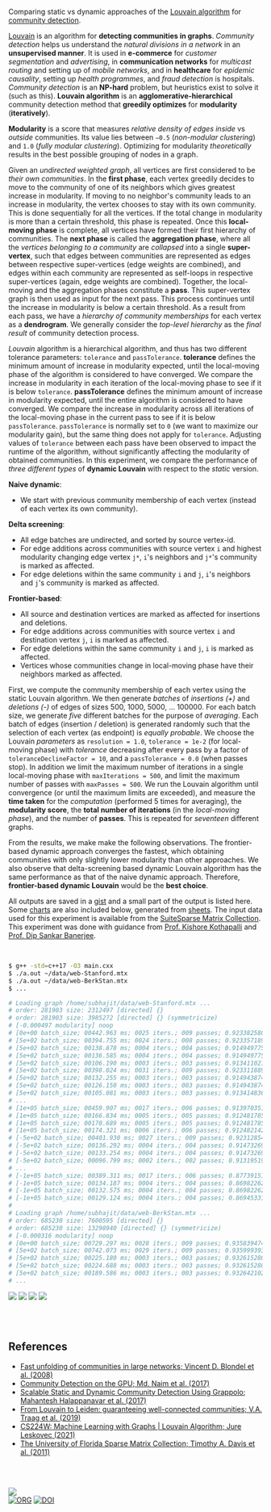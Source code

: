 Comparing static vs dynamic approaches of the [Louvain algorithm] for
[community detection].

[Louvain] is an algorithm for **detecting communities in graphs**. *Community*
*detection* helps us understand the *natural divisions in a network* in an
**unsupervised manner**. It is used in **e-commerce** for *customer*
*segmentation* and *advertising*, in **communication networks** for *multicast*
*routing* and setting up of *mobile networks*, and in **healthcare** for
*epidemic causality*, setting up *health programmes*, and *fraud detection* is
hospitals. *Community detection* is an **NP-hard** problem, but heuristics exist
to solve it (such as this). **Louvain algorithm** is an **agglomerative-hierarchical**
community detection method that **greedily optimizes** for **modularity**
(**iteratively**).

**Modularity** is a score that measures *relative density of edges inside* vs
*outside* communities. Its value lies between `−0.5` (*non-modular clustering*)
and `1.0` (*fully modular clustering*). Optimizing for modularity *theoretically*
results in the best possible grouping of nodes in a graph.

Given an *undirected weighted graph*, all vertices are first considered to be
*their own communities*. In the **first phase**, each vertex greedily decides to
move to the community of one of its neighbors which gives greatest increase in
modularity. If moving to no neighbor's community leads to an increase in
modularity, the vertex chooses to stay with its own community. This is done
sequentially for all the vertices. If the total change in modularity is more
than a certain threshold, this phase is repeated. Once this **local-moving**
**phase** is complete, all vertices have formed their first hierarchy of
communities. The **next phase** is called the **aggregation phase**, where all
the *vertices belonging to a community* are *collapsed* into a single
**super-vertex**, such that edges between communities are represented as edges
between respective super-vertices (edge weights are combined), and edges within
each community are represented as self-loops in respective super-vertices
(again, edge weights are combined). Together, the local-moving and the
aggregation phases constitute a **pass**. This super-vertex graph is then used
as input for the next pass. This process continues until the increase in
modularity is below a certain threshold. As a result from each pass, we have a
*hierarchy of community memberships* for each vertex as a **dendrogram**. We
generally consider the *top-level hierarchy* as the *final result* of community
detection process.

*Louvain* algorithm is a hierarchical algorithm, and thus has two different
tolerance parameters: `tolerance` and `passTolerance`. **tolerance** defines the
minimum amount of increase in modularity expected, until the local-moving phase
of the algorithm is considered to have converged. We compare the increase in
modularity in each iteration of the local-moving phase to see if it is below
`tolerance`. **passTolerance** defines the minimum amount of increase in
modularity expected, until the entire algorithm is considered to have converged.
We compare the increase in modularity across all iterations of the local-moving
phase in the current pass to see if it is below `passTolerance`. `passTolerance`
is normally set to `0` (we want to maximize our modularity gain), but the same
thing does not apply for `tolerance`. Adjusting values of `tolerance` between
each pass have been observed to impact the runtime of the algorithm, without
significantly affecting the modularity of obtained communities. In this
experiment, we compare the performance of *three different types* of **dynamic
Louvain** with respect to the *static* version.

**Naive dynamic**:
- We start with previous community membership of each vertex (instead of each vertex its own community).

**Delta screening**:
- All edge batches are undirected, and sorted by source vertex-id.
- For edge additions across communities with source vertex `i` and highest modularity changing edge vertex `j*`,
  `i`'s neighbors and `j*`'s community is marked as affected.
- For edge deletions within the same community `i` and `j`,
  `i`'s neighbors and `j`'s community is marked as affected.

**Frontier-based**:
- All source and destination vertices are marked as affected for insertions and deletions.
- For edge additions across communities with source vertex `i` and destination vertex `j`,
  `i` is marked as affected.
- For edge deletions within the same community `i` and `j`,
  `i` is marked as affected.
- Vertices whose communities change in local-moving phase have their neighbors marked as affected.

First, we compute the community membership of each vertex using the static
Louvain algorithm. We then generate *batches* of *insertions* *(+)* and
*deletions (-)* of edges of sizes 500, 1000, 5000, ... 100000. For each batch
size, we generate *five* different batches for the purpose of *averaging*. Each
batch of edges (insertion / deletion) is generated randomly such that the
selection of each vertex (as endpoint) is *equally probable*. We choose the
Louvain *parameters* as `resolution = 1.0`, `tolerance = 1e-2` (for local-moving
phase) with *tolerance* decreasing after every pass by a factor of
`toleranceDeclineFactor = 10`, and a `passTolerance = 0.0` (when passes stop).
In addition we limit the maximum number of iterations in a single local-moving
phase with `maxIterations = 500`, and limit the maximum number of passes with
`maxPasses = 500`. We run the Louvain algorithm until convergence (or until the
maximum limits are exceeded), and measure the **time taken** for the
*computation* (performed 5 times for averaging), the **modularity score**, the
**total number of iterations** (in the *local-moving* *phase*), and the number
of **passes**. This is repeated for *seventeen* different graphs.

From the results, we make make the following observations. The frontier-based
dynamic approach converges the fastest, which obtaining communities with only
slightly lower modularity than other approaches. We also observe that
delta-screening based dynamic Louvain algorithm has the same performance as that
of the naive dynamic approach. Therefore, **frontier-based dynamic Louvain**
would be the **best choice**.

All outputs are saved in a [gist] and a small part of the output is listed here.
Some [charts] are also included below, generated from [sheets]. The input data
used for this experiment is available from the [SuiteSparse Matrix Collection].
This experiment was done with guidance from [Prof. Kishore Kothapalli] and
[Prof. Dip Sankar Banerjee].


[Louvain algorithm]: https://en.wikipedia.org/wiki/Louvain_method
[community detection]: https://en.wikipedia.org/wiki/Community_search

<br>

```bash
$ g++ -std=c++17 -O3 main.cxx
$ ./a.out ~/data/web-Stanford.mtx
$ ./a.out ~/data/web-BerkStan.mtx
$ ...

# Loading graph /home/subhajit/data/web-Stanford.mtx ...
# order: 281903 size: 2312497 [directed] {}
# order: 281903 size: 3985272 [directed] {} (symmetricize)
# [-0.000497 modularity] noop
# [0e+00 batch_size; 00442.963 ms; 0025 iters.; 009 passes; 0.923382580 modularity] louvainSeqStatic
# [5e+02 batch_size; 00394.755 ms; 0024 iters.; 008 passes; 0.923357189 modularity] louvainSeqStatic
# [5e+02 batch_size; 00138.878 ms; 0004 iters.; 004 passes; 0.914949775 modularity] louvainSeqNaiveDynamic
# [5e+02 batch_size; 00136.585 ms; 0004 iters.; 004 passes; 0.914949775 modularity] louvainSeqDynamicDeltaScreening
# [5e+02 batch_size; 00106.190 ms; 0003 iters.; 003 passes; 0.913411021 modularity] louvainSeqDynamicFrontier
# [5e+02 batch_size; 00398.024 ms; 0031 iters.; 009 passes; 0.923311889 modularity] louvainSeqStatic
# [5e+02 batch_size; 00132.255 ms; 0003 iters.; 003 passes; 0.914943874 modularity] louvainSeqNaiveDynamic
# [5e+02 batch_size; 00126.150 ms; 0003 iters.; 003 passes; 0.914943874 modularity] louvainSeqDynamicDeltaScreening
# [5e+02 batch_size; 00105.081 ms; 0003 iters.; 003 passes; 0.913414836 modularity] louvainSeqDynamicFrontier
# ...
# [1e+05 batch_size; 00459.907 ms; 0017 iters.; 006 passes; 0.913970351 modularity] louvainSeqStatic
# [1e+05 batch_size; 00166.834 ms; 0005 iters.; 005 passes; 0.912481785 modularity] louvainSeqNaiveDynamic
# [1e+05 batch_size; 00170.689 ms; 0005 iters.; 005 passes; 0.912481785 modularity] louvainSeqDynamicDeltaScreening
# [1e+05 batch_size; 00174.321 ms; 0006 iters.; 006 passes; 0.912482142 modularity] louvainSeqDynamicFrontier
# [-5e+02 batch_size; 00401.930 ms; 0027 iters.; 009 passes; 0.923128545 modularity] louvainSeqStatic
# [-5e+02 batch_size; 00136.292 ms; 0004 iters.; 004 passes; 0.914732695 modularity] louvainSeqNaiveDynamic
# [-5e+02 batch_size; 00133.254 ms; 0004 iters.; 004 passes; 0.914732695 modularity] louvainSeqDynamicDeltaScreening
# [-5e+02 batch_size; 00096.799 ms; 0002 iters.; 002 passes; 0.913195193 modularity] louvainSeqDynamicFrontier
# ...
# [-1e+05 batch_size; 00389.311 ms; 0017 iters.; 006 passes; 0.877391517 modularity] louvainSeqStatic
# [-1e+05 batch_size; 00134.187 ms; 0004 iters.; 004 passes; 0.869822621 modularity] louvainSeqNaiveDynamic
# [-1e+05 batch_size; 00132.575 ms; 0004 iters.; 004 passes; 0.869822621 modularity] louvainSeqDynamicDeltaScreening
# [-1e+05 batch_size; 00129.124 ms; 0004 iters.; 004 passes; 0.869453311 modularity] louvainSeqDynamicFrontier
#
# Loading graph /home/subhajit/data/web-BerkStan.mtx ...
# order: 685230 size: 7600595 [directed] {}
# order: 685230 size: 13298940 [directed] {} (symmetricize)
# [-0.000316 modularity] noop
# [0e+00 batch_size; 00729.297 ms; 0028 iters.; 009 passes; 0.935839474 modularity] louvainSeqStatic
# [5e+02 batch_size; 00742.073 ms; 0029 iters.; 009 passes; 0.935999393 modularity] louvainSeqStatic
# [5e+02 batch_size; 00225.180 ms; 0003 iters.; 003 passes; 0.932615280 modularity] louvainSeqNaiveDynamic
# [5e+02 batch_size; 00224.688 ms; 0003 iters.; 003 passes; 0.932615280 modularity] louvainSeqDynamicDeltaScreening
# [5e+02 batch_size; 00189.586 ms; 0003 iters.; 003 passes; 0.932642102 modularity] louvainSeqDynamicFrontier
# ...
```

[![](https://i.imgur.com/M0gLGLc.png)][sheetp]
[![](https://i.imgur.com/r3hwsPc.png)][sheetp]
[![](https://i.imgur.com/2cg4fpX.png)][sheetp]
[![](https://i.imgur.com/pMZIbKL.png)][sheetp]

<br>
<br>


## References

- [Fast unfolding of communities in large networks; Vincent D. Blondel et al. (2008)](https://arxiv.org/abs/0803.0476)
- [Community Detection on the GPU; Md. Naim et al. (2017)](https://arxiv.org/abs/1305.2006)
- [Scalable Static and Dynamic Community Detection Using Grappolo; Mahantesh Halappanavar et al. (2017)](https://ieeexplore.ieee.org/document/8091047)
- [From Louvain to Leiden: guaranteeing well-connected communities; V.A. Traag et al. (2019)](https://www.nature.com/articles/s41598-019-41695-z)
- [CS224W: Machine Learning with Graphs | Louvain Algorithm; Jure Leskovec (2021)](https://www.youtube.com/watch?v=0zuiLBOIcsw)
- [The University of Florida Sparse Matrix Collection; Timothy A. Davis et al. (2011)](https://doi.org/10.1145/2049662.2049663)

<br>
<br>

[![](https://i.imgur.com/UGB0g2L.jpg)](https://www.youtube.com/watch?v=pIF3wOet-zw)<br>
[![ORG](https://img.shields.io/badge/org-puzzlef-green?logo=Org)](https://puzzlef.github.io)
[![DOI](https://zenodo.org/badge/538336155.svg)](https://zenodo.org/badge/latestdoi/538336155)


[Prof. Dip Sankar Banerjee]: https://sites.google.com/site/dipsankarban/
[Prof. Kishore Kothapalli]: https://faculty.iiit.ac.in/~kkishore/
[SuiteSparse Matrix Collection]: https://sparse.tamu.edu
[Louvain]: https://en.wikipedia.org/wiki/Louvain_method
[gist]: https://gist.github.com/wolfram77/de2c1e1c8f6efb7f4053a122b688c7a7
[charts]: https://imgur.com/a/0IixyhS
[sheets]: https://docs.google.com/spreadsheets/d/1U8cdi0Y9i-Pl0SkUdSsuM87Khw0Jn6SCM7u6qlVp--Y/edit?usp=sharing
[sheetp]: https://docs.google.com/spreadsheets/d/e/2PACX-1vQjZGdwSy2Cd5mojCQgvvl0P5eaZBjJwhIBqcX-RN5MfeFVl9V2o9G4XCjR2_qaH_mpeBSm7eMIhSeQ/pubhtml
